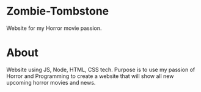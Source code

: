 # Zombie-Tombstone
Website for my Horror movie passion.


# About
Website using JS, Node, HTML, CSS tech. Purpose is to use my passion of Horror and Programming to create a website that will show all new upcoming horror movies and news.

